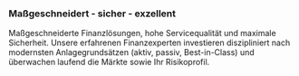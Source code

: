 ### **Maßgeschneidert - sicher - exzellent**

Maßgeschneiderte Finanzlösungen, hohe Servicequalität und maximale Sicherheit. Unsere erfahrenen Finanzexperten investieren diszipliniert nach modernsten Anlagegrundsätzen (aktiv, passiv, Best-in-Class) und überwachen laufend die Märkte sowie Ihr Risikoprofil.

